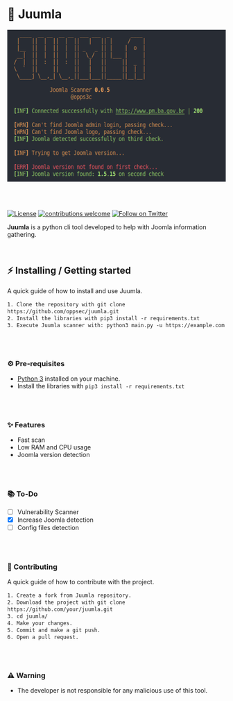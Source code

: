# 🦁 Juumla

<img src="./design/preview.png" width="600" height="350">

<br><br>

[![License](https://img.shields.io/badge/license-MIT-_red.svg)](https://opensource.org/licenses/MIT)
[![contributions welcome](https://img.shields.io/badge/contributions-welcome-brightgreen.svg?style=flat)](https://github.com/oppsec/xcreen/issues)
[![Follow on Twitter](https://img.shields.io/twitter/follow/opps3c.svg?logo=twitter)](https://twitter.com/oppsec)

**Juumla** is a python cli tool developed to help with Joomla information gathering.

<br>

## ⚡ Installing / Getting started

A quick guide of how to install and use Juumla.

```shell
1. Clone the repository with git clone https://github.com/oppsec/juumla.git
2. Install the libraries with pip3 install -r requirements.txt
3. Execute Juumla scanner with: python3 main.py -u https://example.com
```

<br><br>

### ⚙️ Pre-requisites
- [Python 3](https://www.python.org/downloads/) installed on your machine.
- Install the libraries with `pip3 install -r requirements.txt`

<br><br>

### ✨ Features
- Fast scan
- Low RAM and CPU usage
- Joomla version detection

<br><br>

### 📚 To-Do
- [ ] Vulnerability Scanner
- [x] Increase Joomla detection
- [ ] Config files detection

<br><br>

### 🔨 Contributing

A quick guide of how to contribute with the project.

```shell
1. Create a fork from Juumla repository.
2. Download the project with git clone https://github.com/your/juumla.git
3. cd juumla/
4. Make your changes.
5. Commit and make a git push.
6. Open a pull request.
```

<br><br>

### ⚠️ Warning
- The developer is not responsible for any malicious use of this tool.

